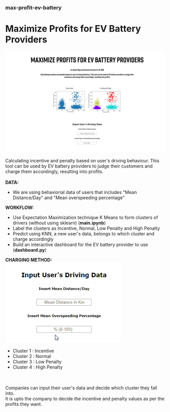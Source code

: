 ### max-profit-ev-battery
# Maximize Profits for EV Battery Providers

![Dashboard](dash_initial.JPG)

Calculating incentive and penalty based on user's driving behaviour. This tool can be used by EV battery providers to judge their customers and charge them accordingly, resulting into profits.
\
\
**DATA:**

- We are using behaviorial data of users that includes "Mean Distance/Day" and "Mean overspeeding percentage"


**WORKFLOW:**

- Use Expectation Maximization technique K Means to form clusters of drivers (without using sklearn) (**main.ipynb**)
- Label the clusters as Incentive, Normal, Low Penalty and High Penalty
- Predict using KNN, a new user's data, belongs to which cluster and charge accordingly
- Build an interactive dashboard for the EV battery provider to use (**dashboard.py**)


**CHARGING METHOD:**\
![Charging method](input.gif) 
- Cluster 1 : Incentive
- Cluster 2 : Normal
- Cluster 3 : Low Penalty
- Cluster 4 : High Penalty

\
\
Companies can input their user's data and decide which cluster they fall into.\
It is upto the company to decide the incentive and penalty values as per the profits they want.
